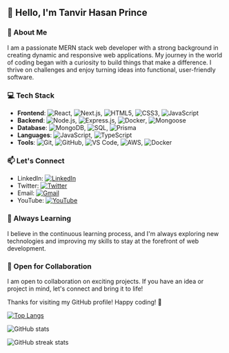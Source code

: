 ## 👋 Hello, I'm Tanvir Hasan Prince

### 🚀 About Me
I am a passionate MERN stack web developer with a strong background in creating dynamic and responsive web applications. My journey in the world of coding began with a curiosity to build things that make a difference. I thrive on challenges and enjoy turning ideas into functional, user-friendly software.

### 💻 Tech Stack
- **Frontend**: ![React](https://img.shields.io/badge/React-61DAFB?style=for-the-badge&logo=react&logoColor=white), ![Next.js](https://img.shields.io/badge/Next.js-000000?style=for-the-badge&logo=next.js&logoColor=white), ![HTML5](https://img.shields.io/badge/HTML5-E34F26?style=for-the-badge&logo=html5&logoColor=white), ![CSS3](https://img.shields.io/badge/CSS3-1572B6?style=for-the-badge&logo=css3&logoColor=white), ![JavaScript](https://img.shields.io/badge/JavaScript-F7DF1E?style=for-the-badge&logo=javascript&logoColor=black)
- **Backend**: ![Node.js](https://img.shields.io/badge/Node.js-339933?style=for-the-badge&logo=node.js&logoColor=white), ![Express.js](https://img.shields.io/badge/Express.js-000000?style=for-the-badge&logo=express&logoColor=white), ![Docker](https://img.shields.io/badge/Docker-2496ED?style=for-the-badge&logo=docker&logoColor=white), ![Mongoose](https://img.shields.io/badge/Mongoose-47A248?style=for-the-badge&logo=mongoose&logoColor=white)
- **Database**: ![MongoDB](https://img.shields.io/badge/MongoDB-47A248?style=for-the-badge&logo=mongodb&logoColor=white), ![SQL](https://img.shields.io/badge/SQL-003366?style=for-the-badge&logo=sql&logoColor=white), ![Prisma](https://img.shields.io/badge/Prisma-2D3748?style=for-the-badge&logo=prisma&logoColor=white)
- **Languages**: ![JavaScript](https://img.shields.io/badge/JavaScript-F7DF1E?style=for-the-badge&logo=javascript&logoColor=black), ![TypeScript](https://img.shields.io/badge/TypeScript-3178C6?style=for-the-badge&logo=typescript&logoColor=white)
- **Tools**: ![Git](https://img.shields.io/badge/Git-F05032?style=for-the-badge&logo=git&logoColor=white), ![GitHub](https://img.shields.io/badge/GitHub-181717?style=for-the-badge&logo=github&logoColor=white), ![VS Code](https://img.shields.io/badge/VS_Code-007ACC?style=for-the-badge&logo=visual-studio-code&logoColor=white), ![AWS](https://img.shields.io/badge/AWS-232F3E?style=for-the-badge&logo=amazon-aws&logoColor=white), ![Docker](https://img.shields.io/badge/Docker-2496ED?style=for-the-badge&logo=docker&logoColor=white)

### 📫 Let's Connect
- LinkedIn: [![LinkedIn](https://img.shields.io/badge/LinkedIn-0077B5?style=for-the-badge&logo=linkedin&logoColor=white)](https://www.linkedin.com/in/tanvir-hasan-prince-608848aa/)
- Twitter: [![Twitter](https://img.shields.io/badge/Twitter-1DA1F2?style=for-the-badge&logo=twitter&logoColor=white)](https://twitter.com/tanvir_h_prince)
- Email: [![Gmail](https://img.shields.io/badge/Gmail-D14836?style=for-the-badge&logo=gmail&logoColor=white)](mailto:t.hasan.prince@gmail.com)
- YouTube: [![YouTube](https://img.youtube.com/vi/devPrince-official/0.jpg)](https://www.youtube.com/devPrince-official)


### 🌱 Always Learning
I believe in the continuous learning process, and I'm always exploring new technologies and improving my skills to stay at the forefront of web development.

### 🤝 Open for Collaboration
I am open to collaboration on exciting projects. If you have an idea or project in mind, let's connect and bring it to life!

Thanks for visiting my GitHub profile! Happy coding! 🚀


[![Top Langs](https://github-readme-stats.vercel.app/api/top-langs/?username=TanvirHasanPrince)](https://github.com/anuraghazra/github-readme-stats)

![GitHub stats](https://github-readme-stats.vercel.app/api?username=TanvirHasanPrince&show_icons=true&count_private=true)  

![GitHub streak stats](https://streak-stats.demolab.com/?user=TanvirHasanPrince)  
